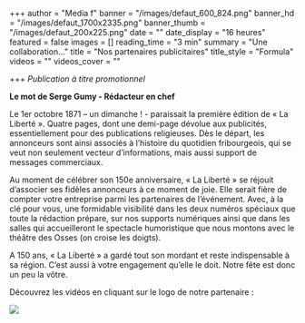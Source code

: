 +++
author = "Media f"
banner = "/images/defaut_600_824.png"
banner_hd = "/images/defaut_1700x2335.png"
banner_thumb = "/images/defaut_200x225.png"
date = ""
date_display = "16 heures"
featured = false
images = []
reading_time = "3 min"
summary = "Une collaboration..."
title = "Nos partenaires publicitaires"
title_style = "Formula"
videos = ""
videos_cover = ""

+++
_Publication à titre promotionnel_

**Le mot de Serge Gumy - Rédacteur en chef**

Le 1er octobre 1871 – un dimanche ! - paraissait la première édition de « La Liberté ». Quatre pages, dont une demi-page dévolue aux publicités, essentiellement pour des publications religieuses. Dès le départ, les annonceurs sont ainsi associés à l’histoire du quotidien fribourgeois, qui se veut non seulement vecteur d’informations, mais aussi support de messages commerciaux.

Au moment de célébrer son 150e anniversaire, « La Liberté » se réjouit d’associer ses fidèles annonceurs à ce moment de joie. Elle serait fière de compter votre entreprise parmi les partenaires de l’événement. Avec, à la clé pour vous, une formidable visibilité dans les deux numéros spéciaux que toute la rédaction prépare, sur nos supports numériques ainsi que dans les salles qui accueilleront le spectacle humoristique que nous montons avec le théâtre des Osses (on croise les doigts).

A 150 ans, « La Liberté » a gardé tout son mordant et reste indispensable à sa région. C’est aussi à votre engagement qu’elle le doit. Notre fête est donc un peu la vôtre.

Découvrez les vidéos en cliquant sur le logo de notre partenaire :

![](/images/defo-png.png)